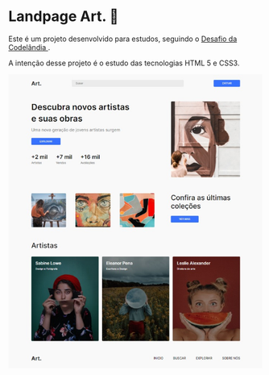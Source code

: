 # Landpage Art. 🎨

Este é um projeto desenvolvido para estudos, seguindo o <a href="https://www.figma.com/file/Yb9IBH56g7T1hdIyZ3BMNO/Desafios---Codel%C3%A2ndia?node-id=93571%3A1385"> Desafio da Codelândia </a>.

A intenção desse projeto é o estudo das tecnologias HTML 5 e CSS3.

<div align="center">
<img src="projeto-img.jpg" />
</div>
